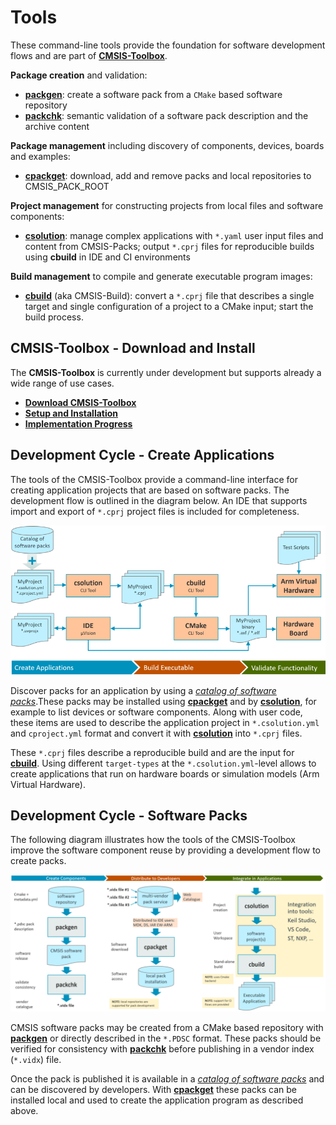# Tools

These command-line tools provide the foundation for software development flows and are part of [**CMSIS-Toolbox**](https://github.com/Open-CMSIS-Pack/cmsis-toolbox).

**Package creation** and validation:

- [**packgen**](packgen/docs/packgen.md): create a software pack from a `CMake` based software repository
- [**packchk**](packchk/docs/packchk.md): semantic validation of a software pack description and the archive content

**Package management** including discovery of components, devices, boards and examples:

- [**cpackget**](cpackget/docs/cpackget.md): download, add and remove packs and local repositories to CMSIS_PACK_ROOT

**Project management** for constructing projects from local files and software components:

- [**csolution**](projmgr/docs/Manual/Overview.md): manage complex applications with `*.yaml` user input files and content from CMSIS-Packs; output `*.cprj` files for reproducible builds using **cbuild** in IDE and CI environments

**Build management** to compile and generate executable program images:

- [**cbuild**](buildmgr/docs/cbuild.md) (aka CMSIS-Build): convert a `*.cprj` file that describes a single target and single configuration of a project to a CMake input; start the build process.

## CMSIS-Toolbox - Download and Install

The **CMSIS-Toolbox** is currently under development but supports already a wide range of use cases.

- [**Download CMSIS-Toolbox**](https://github.com/Open-CMSIS-Pack/cmsis-toolbox/releases)
- [**Setup and Installation**](https://github.com/Open-CMSIS-Pack/cmsis-toolbox/blob/main/docs/Installation.md)
- [**Implementation Progress**](https://github.com/Open-CMSIS-Pack/cmsis-toolbox/blob/main/docs/progress.md)

## Development Cycle - Create Applications

The tools of the CMSIS-Toolbox provide a command-line interface for creating application projects that are based on software packs. The development flow is outlined in the diagram below.  An IDE that supports import and export of `*.cprj` project files is included for completeness.

![CMSIS-Toolbox - Create Applications - Workflow Overview](./projmgr/docs/images/CMSIS-Toolbox-Development-Workflow.png "CMSIS-Toolbox - Create Applications - Workflow Overview")

Discover packs for an application by using a [*catalog of software packs*](https://www.keil.com/dd2/pack).These packs may be installed using [**cpackget**](cpackget/docs/cpackget.md) and by [**csolution**](projmgr/docs/Manual/Overview.md), for example to list devices or software components. Along with user code, these items are used to describe the application project in `*.csolution.yml` and `cproject.yml` format and convert it with [**csolution**](projmgr/docs/Manual/Overview.md) into `*.cprj` files.

These `*.cprj` files describe a reproducible build and are the input for [**cbuild**](buildmgr/docs/cbuild.md). Using different `target-types` at the `*.csolution.yml`-level allows to create applications that run on  hardware boards or simulation models (Arm Virtual Hardware).

## Development Cycle - Software Packs

The following diagram illustrates how the tools of the CMSIS-Toolbox improve the software component reuse by providing a development flow to create packs.

![CMSIS-Toolbox - Create Software Packs - Workflow Overview](./projmgr/docs/images/CMSIS-Toolbox-Overview.png "CMSIS-Toolbox - Create Software Packs - Workflow Overview")

CMSIS software packs may be created from a CMake based repository with [**packgen**](packgen/docs/packgen.md) or directly described in the `*.PDSC` format. These packs should be verified for consistency with [**packchk**](packchk/docs/packchk.md) before publishing in a vendor index (`*.vidx`) file.

Once the pack is published it is available in a [*catalog of software packs*](https://www.keil.com/dd2/pack) and can be discovered by developers. With [**cpackget**](cpackget/docs/cpackget.md) these packs can be installed local and used to create the application program as described above.
